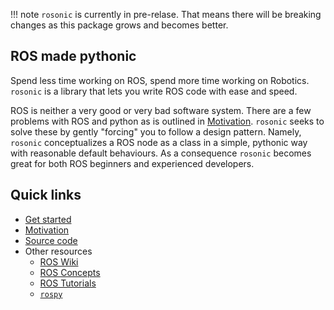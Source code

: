!!! note
    `rosonic` is currently in pre-relase. That means there will be breaking
    changes as this package grows and becomes better.

## ROS made pythonic

Spend less time working on ROS, spend more time working on Robotics. `rosonic`
is a library that lets you write ROS code with ease and speed.

ROS is neither a very good or very bad software system. There are a few problems
with ROS and python as is outlined in [Motivation](motivation.md).
`rosonic` seeks to solve these by gently "forcing" you to follow a design
pattern. Namely, `rosonic` conceptualizes a ROS node as a class in a simple,
pythonic way with reasonable default behaviours. As a consequence `rosonic`
becomes great for both ROS beginners and experienced developers.

## Quick links

- [Get started](get-started.md)
- [Motivation](motivation.md)
- [Source code](https://github.com/kaarmu/rosonic)
- Other resources
    - [ROS Wiki](https://wiki.ros.org)
    - [ROS Concepts](https://wiki.ros.org/ROS/Concepts)
    - [ROS Tutorials](https://wiki.ros.org/rospy/Tutorials)
    - [`rospy`](https://wiki.ros.org/rospy/Overview)

